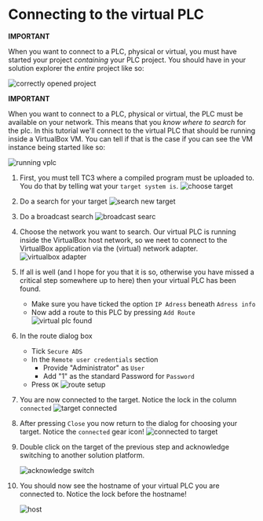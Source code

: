 # Connecting to the virtual PLC

**IMPORTANT**

When you want to connect to a PLC, physical or virtual, you must have started your project _containing_ your PLC project. You should have in your solution explorer the _entire_ project like so:

![correctly opened project](./plc_project_added.png)

**IMPORTANT**

When you want to connect to a PLC, physical or virtual, the PLC must be available on your network. This means that you _know where to search_ for the plc. In this tutorial we'll connect to the virtual PLC that should be running inside a VirtualBox VM. You can tell if that is the case if you can see the VM instance being started like so:

![running vplc](./vplc_startup.gif)

1. First, you must tell TC3 where a compiled program must be uploaded to. You do that by telling wat your `target system is`.
   ![choose target](./choose_target.png)

2. Do a search for your target
   ![search new target](./search_for_target.png)

3. Do a broadcast search
   ![broadcast searc](./broadcast_search.png)

4. Choose the network you want to search. Our virtual PLC is running inside the VirtualBox host network, so we neet to connect to the VirtualBox application via the (virtual) network adapter.
   ![virtualbox adapter](./select_adapter.png)

5. If all is well (and I hope for you that it is so, otherwise you have missed a critical step somewhere up to here) then your virtual PLC has been found.
   - Make sure you have ticked the option `IP Adress` beneath `Adress info`
   - Now add a route to this PLC by pressing `Add Route`
   ![virtual plc found](./vplc_found.png)

6. In the route dialog box
   - Tick `Secure ADS`
   - In the `Remote user credentials` section
     - Provide "Administrator" as `User`
     - Add "1" as the standard Password for `Password`
   - Press `OK`
     ![route setup](./add_credentials.png)

7. You are now connected to the target. Notice the lock in the column `connected`
   ![target connected](./connected_to_target.png)

8. After pressing `Close` you now return to the dialog for choosing your target. Notice the `connected` gear icon!
   ![connected to target](./connected_to_target.png)

9. Double click on the target of the previous step and acknowledge switching to another solution platform.

    ![acknowledge switch](./switch_platform.png)

10. You should now see the hostname of your virtual PLC you are connected to. Notice the lock before the hostname!
    
    ![host](./correct_host.png)